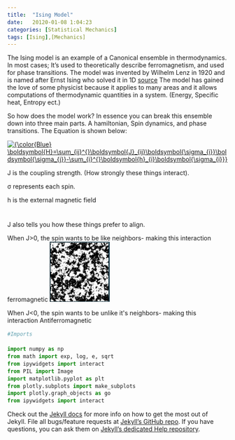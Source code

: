 ```yaml
---
title:  "Ising Model"
date:   20120-01-08 1:04:23
categories: [Statistical Mechanics]
tags: [Ising],[Mechanics]
---
```


The Ising model is an example of a Canonical ensemble in thermodynamics. In most cases; It’s used to theoretically describe ferromagnetism, and used for phase transitions.
The model was invented by Wilhelm Lenz in 1920 and is named after Ernst Ising who solved it in 1D [source](http://farside.ph.utexas.edu/teaching/329/lectures/node110.html)
The model has gained the love of some physicist because it applies to many areas and it allows computations of thermodynamic quantities in a system. (Energy, Specific heat, Entropy ect.)


So how does the model work? In essence you can break this ensemble down into three main parts. A hamiltonian, Spin dynamics, and phase transitions.
The Equation is shown below:

<a href="https://www.codecogs.com/eqnedit.php?latex={\color{Blue}&space;\boldsymbol{H}=\sum_{ij}^{}\boldsymbol{J}_{ij}\boldsymbol{\sigma_{i}}\boldsymbol{\sigma_{j}}-\sum_{i}^{}\boldsymbol{h}_{i}\boldsymbol{\sigma_{i}}}" target="_blank"><img src="https://latex.codecogs.com/svg.latex?{\color{Blue}&space;\boldsymbol{H}=\sum_{ij}^{}\boldsymbol{J}_{ij}\boldsymbol{\sigma_{i}}\boldsymbol{\sigma_{j}}-\sum_{i}^{}\boldsymbol{h}_{i}\boldsymbol{\sigma_{i}}}" title="{\color{Blue} \boldsymbol{H}=\sum_{ij}^{}\boldsymbol{J}_{ij}\boldsymbol{\sigma_{i}}\boldsymbol{\sigma_{j}}-\sum_{i}^{}\boldsymbol{h}_{i}\boldsymbol{\sigma_{i}}}" /></a>

J is the coupling strength. (How strongly these things interact). 

σ represents each spin. 

h is the external magnetic field
#

J also tells you how these things prefer to align.

When J>0, the spin wants to be like neighbors- making this interaction ferromagnetic 
![Ferro](/images/huh.png)

When J<0, the spin wants to be unlike it's neighbors- making this interaction Antiferromagnetic


``` python
#Imports

import numpy as np
from math import exp, log, e, sqrt
from ipywidgets import interact
from PIL import Image
import matplotlib.pyplot as plt
from plotly.subplots import make_subplots
import plotly.graph_objects as go
from ipywidgets import interact
```

Check out the [Jekyll docs][jekyll] for more info on how to get the most out of Jekyll. File all bugs/feature requests at [Jekyll’s GitHub repo][jekyll-gh]. If you have questions, you can ask them on [Jekyll’s dedicated Help repository][jekyll-help].

[jekyll]:      http://jekyllrb.com
[jekyll-gh]:   https://github.com/jekyll/jekyll
[jekyll-help]: https://github.com/jekyll/jekyll-help
